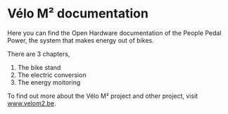 # Vélo M² documentation

Here you can find the Open Hardware documentation of the People Pedal Power, the system that makes energy out of bikes.

There are 3 chapters,
1. The bike stand
2. The electric conversion
3. The energy moitoring

To find out more about the Vélo M² project and other project, visit www.velom2.be.
